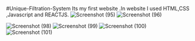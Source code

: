 #Unique-Filtration-System
Its my first website .In website I used HTML,CSS ,Javascript and REACTJS.
![Screenshot (95)](https://github.com/user-attachments/assets/eb4738d9-a263-45c3-8162-5d86cd79f4db)
![Screenshot (96)](https://github.com/user-attachments/assets/28ade1a7-409f-492d-843b-860832bbe4dd)

![Screenshot (98)](https://github.com/user-attachments/assets/c8b5f3c3-f5b5-4eca-9c12-754862b2a972)
![Screenshot (99)](https://github.com/user-attachments/assets/a93d66b3-3d70-4af9-881f-8cf96d8f96af)
![Screenshot (100)](https://github.com/user-attachments/assets/cd63d2cb-af70-4dad-9728-39d2e2b675a1)
![Screenshot (101)](https://github.com/user-attachments/assets/4aec1cef-07fb-4983-b1c5-98c9686683ff)
